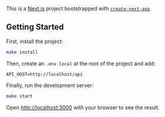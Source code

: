 This is a [Next.js](https://nextjs.org/) project bootstrapped with [`create-next-app`](https://github.com/vercel/next.js/tree/canary/packages/create-next-app).

## Getting Started

First, install the project:

```bash
make install
```

Then, create an `.env.local` at the root of the project and add:

```
API_HOST=http://localhost/api
```

FInally, run the development server:

```bash
make start
```

Open [http://localhost:3000](http://localhost:3000) with your browser to see the result.
